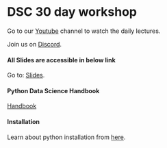 # DSC 30 day workshop

Go to our [Youtube](https://www.youtube.com/channel/UCAwDze2ADlOY-Tf6a6XgkTw) channel to watch the daily lectures.

Join us on [Discord](https://discord.gg/XMdJtVJd).

#### All Slides are accessible in below link

Go to: [Slides](https://drive.google.com/drive/u/4/folders/1stgIAbsplLOZKIJ58eGWiS8rx_yQVvz8).

#### Python Data Science Handbook
[Handbook](https://colab.research.google.com/github/jakevdp/PythonDataScienceHandbook/blob/master/notebooks/Index.ipynb#scrollTo=2g5UochL5RaH)

#### Installation
Learn about python installation from [here](https://github.com/DSCNEDUET-X-DSCUIT/Fast-Track-to-Data-Science-30-Days/tree/main/installation).
